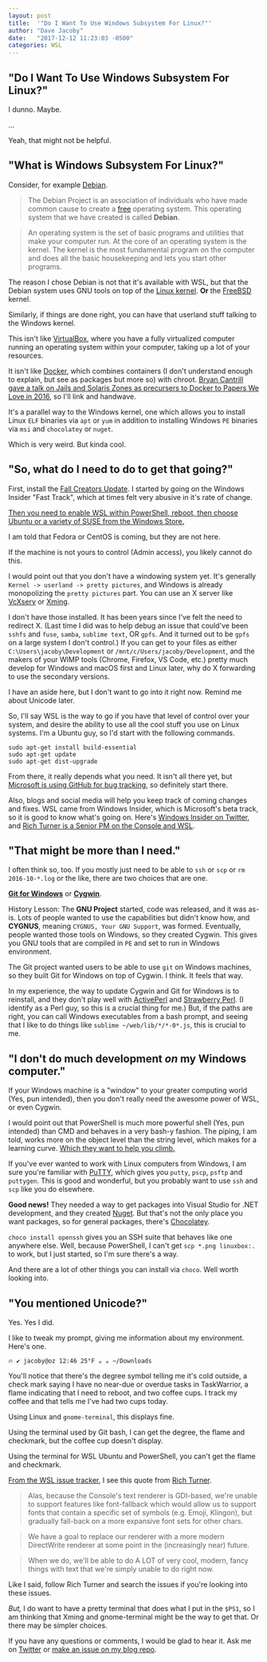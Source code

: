 ```yaml
---
layout: post
title:  '"Do I Want To Use Windows Subsystem For Linux?"'
author: "Dave Jacoby"
date:   "2017-12-12 11:23:03 -0500"
categories: WSL
---
```


## "Do I Want To Use Windows Subsystem For Linux?"

I dunno. Maybe.

...

Yeah, that might not be helpful.

## "What is Windows Subsystem For Linux?"

Consider, for example [Debian](https://www.debian.org/). 

> The Debian Project is an association of individuals who have made common cause to create a [free](https://www.debian.org/intro/free) operating system. This operating system that we have created is called **Debian**.

> An operating system is the set of basic programs and utilities that make your computer run. At the core of an operating system is the kernel. The kernel is the most fundamental program on the computer and does all the basic housekeeping and lets you start other programs.

The reason I chose Debian is not that it's available with WSL, but that the Debian system uses GNU tools on top of the [Linux kernel](https://www.kernel.org/). **Or** the [FreeBSD](https://www.freebsd.org/) kernel. 

Similarly, if things are done right, you can have that userland stuff talking to the Windows kernel. 

This isn't like [VirtualBox](https://www.virtualbox.org/), where you have a fully virtualized computer running an operating system within your computer, taking up a lot of your resources. 

It isn't like [Docker](https://www.docker.com/what-docker), which combines containers (I don't understand enough to explain, but see as packages but more so) with chroot. [Bryan Cantrill gave a talk on Jails and Solaris Zones as precursers to Docker to Papers We Love in 2016](http://paperswelove.org/2016/video/bryan-cantrill-jails-and-solaris-zones/), so I'll link and handwave.

It's a parallel way to the Windows kernel, one which allows you to install Linux `ELF` binaries via `apt` or `yum` in addition to installing Windows `PE` binaries via `msi` and `chocolatey` or `nuget`.

Which is very weird. But kinda cool.

## "So, what do I need to do to get that going?"

First, install the [Fall Creators Update](https://support.microsoft.com/en-us/help/4028685/windows-10-get-the-fall-creators-update). I started by going on the Windows Insider "Fast Track", which at times felt very abusive in it's rate of change. 

[Then you need to enable WSL within PowerShell, reboot, then choose Ubuntu or a variety of SUSE from the Windows Store.](https://docs.microsoft.com/en-us/windows/wsl/install-win10) 

I am told that Fedora or CentOS is coming, but they are not here.

If the machine is not yours to control (Admin access), you likely cannot do this.

I would point out that you don't have a windowing system yet. It's generally `Kernel -> userland -> pretty pictures`, and Windows is already monopolizing the `pretty pictures` part. You can use an X server like [VcXserv](https://sourceforge.net/projects/vcxsrv/) or [Xming](https://sourceforge.net/projects/xming/). 

I don't have those installed. It has been years since I've felt the need to redirect X. (Last time I did was to help debug an issue that could've been `sshfs` and `fuse`, `samba`, `sublime text`, OR `gpfs`. And it turned out to be `gpfs` on a large system I don't control.) If you can get to your files as either `C:\Users\jacoby\Development` or `/mnt/c/Users/jacoby/Development`, and the makers of your WIMP tools (Chrome, Firefox, VS Code, etc.) pretty much develop for Windows and macOS first and Linux later, why do X forwarding to use the secondary versions.

I have an aside here, but I don't want to go into it right now. Remind me about Unicode later.

So, I'll say WSL is the way to go if you have that level of control over your system, and desire the ability to use all the cool stuff you use on Linux systems. I'm a Ubuntu guy, so I'd start with the following commands.

    sudo apt-get install build-essential
    sudo apt-get update
    sudo apt-get dist-upgrade

From there, it really depends what you need. It isn't all there yet, but [Microsoft is using GitHub for bug tracking](https://github.com/Microsoft/WSL), so definitely start there.

Also, blogs and social media will help you keep track of coming changes and fixes. WSL came from Windows Insider, which is Microsoft's beta track, so it is good to know what's going on. Here's [Windows Insider on Twitter](https://twitter.com/windowsinsider), and [Rich Turner is a Senior PM on the Console and WSL](https://twitter.com/richturn_ms). 

## "That might be more than I need."

I often think so, too. If you mostly just need to be able to `ssh` or `scp` or `rm 2016-10-*.log` or the like, there are two choices that are one. 

[**Git for Windows**](https://git-scm.com/download/win) or [**Cygwin**](https://www.cygwin.com/).

History Lesson: The **GNU Project** started, code was released, and it was as-is. Lots of people wanted to use the capabilities but didn't know how, and **CYGNUS**, meaning `CYGNUS, Your GNU Support`, was formed. Eventually, people wanted those tools on Windows, so they created Cygwin. This gives you GNU tools that are compiled in `PE` and set to run in Windows environment. 

The Git project wanted users to be able to use `git` on Windows machines, so they built Git for Windows on top of Cygwin. I think. It feels that way.

In my experience, the way to update Cygwin and Git for Windows is to reinstall, and they don't play well with [ActivePerl](https://www.activestate.com/activeperl/downloads) and [Strawberry Perl](http://strawberryperl.com/). (I identify as a Perl guy, so this is a crucial thing for me.) But, if the paths are right, you can call Windows executables from a bash prompt, and seeing that I like to do things like `sublime ~/web/lib/*/*-0*.js`, this is crucial to me.

## "I don't do much development *on* my Windows computer."

If your Windows machine is a "window" to your greater computing world (Yes, pun intended), then you don't really need the awesome power of WSL, or even Cygwin. 

I would point out that PowerShell is much more powerful shell (Yes, pun intended) than CMD and behaves in a very bash-y fashion. The piping, I am told, works more on the object level than the string level, which makes for a learning curve. [Which they want to help you climb.](https://github.com/PowerShell/PowerShell/tree/master/docs/learning-powershell)

If you've ever wanted to work with Linux computers from Windows, I am sure you're familiar with [PuTTY](https://www.chiark.greenend.org.uk/~sgtatham/putty/latest.html), which gives you `putty`, `pscp`, `psftp` and `puttygen`. This is good and wonderful, but you probably want to use `ssh` and `scp` like you do elsewhere.

**Good news!** They needed a way to get packages into Visual Studio for .NET development, and they created [Nuget](https://www.nuget.org/). But that's not the only place you want packages, so for general packages, there's [Chocolatey](https://chocolatey.org/). 

`choco install openssh` gives you an SSH suite that behaves like one anywhere else. Well, because PowerShell, I can't get `scp *.png linuxbox:.` to work, but I just started, so I'm sure there's a way.

And there are a lot of other things you can install via `choco`. Well worth looking into.

## "You mentioned Unicode?"

Yes. Yes I did.

I like to tweak my prompt, giving me information about my environment. Here's one.

    🔥 ✔ jacoby@oz 12:46 25°F ☕ ☕ ~/Downloads 

You'll notice that there's the degree symbol telling me it's cold outside, a check mark saying I have no near-due or overdue tasks in TaskWarrior, a flame indicating that I need to reboot, and two coffee cups. I track my coffee and that tells me I've had two cups today. 

Using Linux and `gnome-terminal`, this displays fine.

Using the terminal used by Git bash, I can get the degree, the flame and checkmark, but the coffee cup doesn't display.

Using the terminal for WSL Ubuntu and PowerShell, you can't get the flame and checkmark.

[From the WSL issue tracker](https://github.com/Microsoft/WSL/issues/75), I see this quote from [Rich Turner](https://twitter.com/richturn_ms).

> Alas, because the Console's text renderer is GDI-based, we're unable to support features like font-fallback which would allow us to support fonts that contain a specific set of symbols (e.g. Emoji, Klingon), but gradually fall-back on a more expansive font sets for other chars.

> We have a goal to replace our renderer with a more modern DirectWrite renderer at some point in the (increasingly near) future.

> When we do, we'll be able to do A LOT of very cool, modern, fancy things with text that we're simply unable to do right now.

Like I said, follow Rich Turner and search the issues if you're looking into these issues.

*But,* I do want to have a pretty terminal that does what I put in the `$PS1`, so I am thinking that Xming and gnome-terminal might be the way to get that. Or there may be simpler choices.  

If you have any questions or comments, I would be glad to hear it. Ask me on [Twitter](https://twitter.com/jacobydave) or [make an issue on my blog repo](https://github.com/jacoby/jacoby.github.io).


